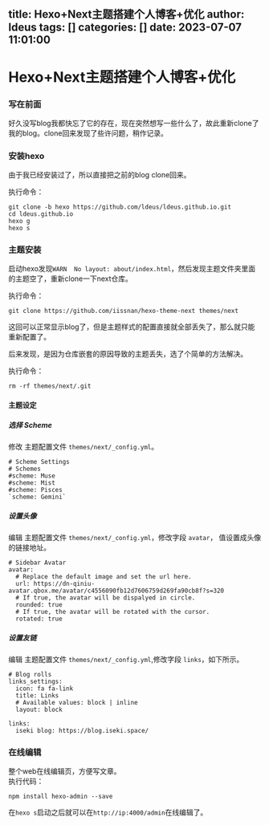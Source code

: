 title: Hexo+Next主题搭建个人博客+优化
author: ldeus
tags: []
categories: []
date: 2023-07-07 11:01:00
---
# Hexo+Next主题搭建个人博客+优化

### 写在前面

好久没写blog我都快忘了它的存在，现在突然想写一些什么了，故此重新clone了我的blog。clone回来发现了些许问题，稍作记录。
<!-- more -->
### 安装hexo

由于我已经安装过了，所以直接把之前的blog clone回来。

执行命令：
```shell
git clone -b hexo https://github.com/ldeus/ldeus.github.io.git
cd ldeus.github.io
hexo g
hexo s
```

### 主题安装

启动hexo发现`WARN  No layout: about/index.html`，然后发现主题文件夹里面的主题空了，重新clone一下next仓库。

执行命令：
```shell
git clone https://github.com/iissnan/hexo-theme-next themes/next
```


这回可以正常显示blog了，但是主题样式的配置直接就全部丢失了，那么就只能重新配置了。

后来发现，是因为仓库嵌套的原因导致的主题丢失，选了个简单的方法解决。

执行命令：
```shell
rm -rf themes/next/.git
```

#### 主题设定
##### 选择 Scheme
修改 <span id="inline-purple">主题配置文件</span> `themes/next/_config.yml`。

```
# Scheme Settings
# Schemes
#scheme: Muse
#scheme: Mist
#scheme: Pisces
`scheme: Gemini`
```
##### 设置头像
编辑 <span id="inline-purple">主题配置文件</span> `themes/next/_config.yml`，修改字段 `avatar`， 值设置成头像的链接地址。

```
# Sidebar Avatar
avatar: 
  # Replace the default image and set the url here.
  url: https://dn-qiniu-avatar.qbox.me/avatar/c4556090fb12d7606759d269fa90cb8f?s=320
  # If true, the avatar will be dispalyed in circle.
  rounded: true
  # If true, the avatar will be rotated with the cursor.
  rotated: true

```
##### 设置友链
编辑 <span id="inline-purple">主题配置文件</span> `themes/next/_config.yml`,修改字段 `links`，如下所示。
```
# Blog rolls
links_settings:
  icon: fa fa-link
  title: Links
  # Available values: block | inline
  layout: block

links:
  iseki blog: https://blog.iseki.space/
```

### 在线编辑
整个web在线编辑页，方便写文章。  
执行代码：
```shell
npm install hexo-admin --save
```
在`hexo s`启动之后就可以在`http://ip:4000/admin`在线编辑了。
